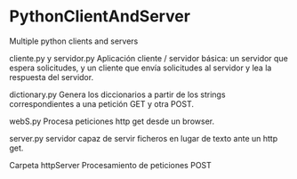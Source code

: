 # PythonClientAndServer
Multiple python clients and servers 

cliente.py y servidor.py
Aplicación cliente / servidor básica: un servidor que espera solicitudes, y
un cliente que envía solicitudes al servidor y lea la respuesta del servidor.

dictionary.py
Genera los diccionarios a partir de los strings correspondientes a una
petición GET y otra POST.

webS.py
Procesa peticiones http get desde un browser.

server.py
servidor capaz de servir ficheros en lugar de texto ante un http get. 

Carpeta httpServer
Procesamiento de peticiones POST
